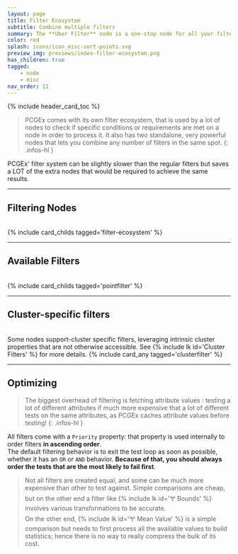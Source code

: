 ```yaml
---
layout: page
title: Filter Ecosystem
subtitle: Combine multiple filters
summary: The **Uber Filter** node is a one-stop node for all your filtering needs.
color: red
splash: icons/icon_misc-sort-points.svg
preview_img: previews/index-filter-ecosystem.png
has_children: true
tagged: 
    - node
    - misc
nav_order: 11
---
```


{% include header_card_toc %}

> PCGEx comes with its own filter ecosystem, that is used by a lot of nodes to check if specific conditions or requirements are met on a node in order to process it. It also has two standalone, very powerful nodes that lets you combine any number of filters in the same spot.
{: .infos-hl }

PCGEx' filter system can be slightly slower than the regular filters but saves a LOT of the extra nodes that would be required to achieve the same results. 

---
## Filtering Nodes
<br>
{% include card_childs tagged='filter-ecosystem' %}

---
## Available Filters
<br>
{% include card_childs tagged='pointfilter' %}

---
## Cluster-specific filters
<br>
Some nodes support-cluster specific filters, leveraging intrinsic cluster properties that are not otherwise accessible. See {% include lk id='Cluster Filters' %} for more details.
{% include card_any tagged='clusterfilter' %}

---
## Optimizing 

> The biggest overhead of filtering is fetching attribute values : testing a lot of different attributes if much more expensive that a lot of different tests on the same attributes, as PCGEx caches attribute values before testing!
{: .infos-hl }

All filters come with a `Priority` property: that property is used internally to order filters **in ascending order**.  
The default filtering behavior is to exit the test loop as soon as possible, whether it has an `OR` or `AND` behavior. **Because of that, you should always order the tests that are the most likely to fail first**.  

> Not all filters are created equal, and some can be much more expensive than other to test against. Simple comparisons are cheap, but on the other end a filter like {% include lk id='🝖 Bounds' %} involves various transformations to be accurate.  
On the other end, {% include lk id='🝖 Mean Value' %} is a simple comparison but needs to first process all the available values to build statistics; hence there is no way to really compress the bulk of its cost.